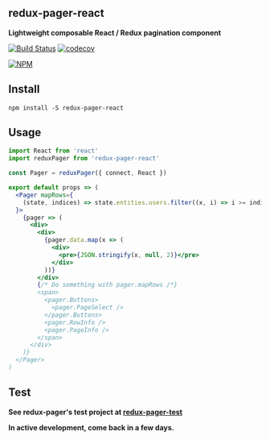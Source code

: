 ## redux-pager-react

**Lightweight composable React / Redux pagination component**

[![Build Status](https://travis-ci.org/noderaider/redux-pager-test.svg?branch=master)](https://travis-ci.org/noderaider/redux-pager-test)
[![codecov](https://codecov.io/gh/noderaider/redux-pager-test/branch/master/graph/badge.svg)](https://codecov.io/gh/noderaider/redux-pager-test)

[![NPM](https://nodei.co/npm/redux-pager-react.png?stars=true&downloads=true)](https://nodei.co/npm/redux-pager-react/)

## Install

`npm install -S redux-pager-react`

## Usage

```jsx
import React from 'react'
import reduxPager from 'redux-pager-react'

const Pager = reduxPager({ connect, React })

export default props => (
  <Pager mapRows={
    (state, indices) => state.entities.users.filter((x, i) => i >= indices[0] && i < indices.slice(-1))
  }>
    {pager => (
      <div>
        <div>
          {pager.data.map(x => (
            <div>
              <pre>{JSON.stringify(x, null, 2)}</pre>
            </div>
          ))}
        </div>
        {/* Do something with pager.mapRows /*}
        <span>
          <pager.Buttons>
            <pager.PageSelect />
          </pager.Buttons>
          <pager.RowInfo />
          <pager.PageInfo />
        </span>
      </div>
    )}
  </Pager>
)
```

## Test

**See redux-pager's test project at [redux-pager-test](https://github.com/noderaider/redux-pager-test)**


**In active development, come back in a few days.**
